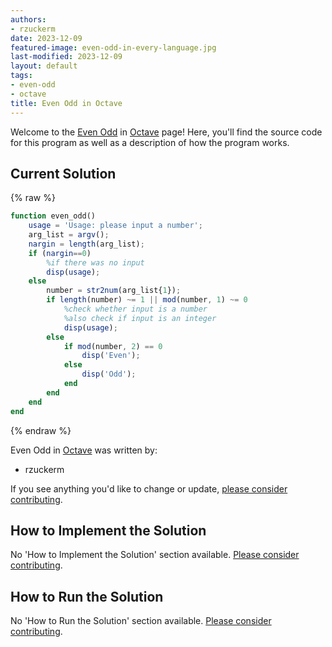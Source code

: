 ```yaml
---
authors:
- rzuckerm
date: 2023-12-09
featured-image: even-odd-in-every-language.jpg
last-modified: 2023-12-09
layout: default
tags:
- even-odd
- octave
title: Even Odd in Octave
---
```


Welcome to the [Even Odd](https://sampleprograms.io/projects/even-odd) in [Octave](https://sampleprograms.io/languages/octave) page! Here, you'll find the source code for this program as well as a description of how the program works.

## Current Solution

{% raw %}

```octave
function even_odd()
    usage = 'Usage: please input a number';
    arg_list = argv();
    nargin = length(arg_list);
    if (nargin==0)
        %if there was no input
        disp(usage);
    else
        number = str2num(arg_list{1});
        if length(number) ~= 1 || mod(number, 1) ~= 0
            %check whether input is a number
            %also check if input is an integer
            disp(usage);
        else
            if mod(number, 2) == 0
                disp('Even');
            else
                disp('Odd');
            end
        end
    end
end

```

{% endraw %}

Even Odd in [Octave](https://sampleprograms.io/languages/octave) was written by:

- rzuckerm

If you see anything you'd like to change or update, [please consider contributing](https://github.com/TheRenegadeCoder/sample-programs).

## How to Implement the Solution

No 'How to Implement the Solution' section available. [Please consider contributing](https://github.com/TheRenegadeCoder/sample-programs-website).

## How to Run the Solution

No 'How to Run the Solution' section available. [Please consider contributing](https://github.com/TheRenegadeCoder/sample-programs-website).